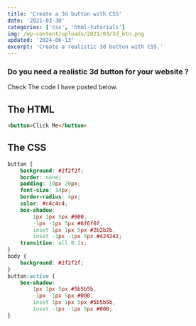 ```yaml
---
title: 'Create a 3d button with CSS'
date: '2021-03-30'
categories: ['css', 'html-tutorials']
img: /wp-content/uploads/2021/03/3d_btn.png
updated: '2024-06-13'
excerpt: 'Create a realistic 3d button with CSS.'
---
```


### Do you need a realistic 3d button for your website ?

Check The code I have posted below.

## The HTML

```html
<button>Click Me</button>
```

## The CSS

```css
button {
	background: #2f2f2f;
	border: none;
	padding: 10px 20px;
	font-size: 14px;
	border-radius: 4px;
	color: #c4c4c4;
	box-shadow:
		1px 1px 5px #000,
		-1px -1px 5px #6f6f6f,
		inset 1px 1px 5px #2b2b2b,
		inset -1px -1px 5px #424242;
	transition: all 0.1s;
}
body {
	background: #2f2f2f;
}
button:active {
	box-shadow:
		1px 1px 5px #5b5b5b,
		-1px -1px 5px #000,
		inset 1px 1px 5px #5b5b5b,
		inset -1px -1px 5px #000;
}
```

